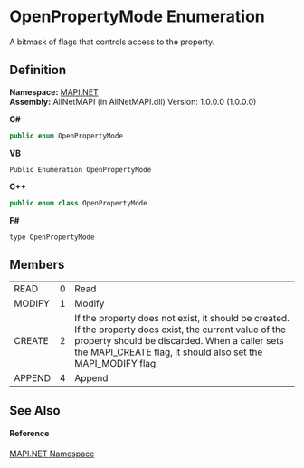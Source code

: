 # OpenPropertyMode Enumeration


A bitmask of flags that controls access to the property.



## Definition
**Namespace:** <a href="5bef4637-66f8-16d4-e5f4-4d0da57a1538.md">MAPI.NET</a>  
**Assembly:** AllNetMAPI (in AllNetMAPI.dll) Version: 1.0.0.0 (1.0.0.0)

**C#**
``` C#
public enum OpenPropertyMode
```
**VB**
``` VB
Public Enumeration OpenPropertyMode
```
**C++**
``` C++
public enum class OpenPropertyMode
```
**F#**
``` F#
type OpenPropertyMode
```



## Members
<table>
<tr>
<td>READ</td>
<td>0</td>
<td>Read</td></tr>
<tr>
<td>MODIFY</td>
<td>1</td>
<td>Modify</td></tr>
<tr>
<td>CREATE</td>
<td>2</td>
<td>If the property does not exist, it should be created. If the property does exist, the current value of the property should be discarded. When a caller sets the MAPI_CREATE flag, it should also set the MAPI_MODIFY flag.</td></tr>
<tr>
<td>APPEND</td>
<td>4</td>
<td>Append</td></tr>
</table>

## See Also


#### Reference
<a href="5bef4637-66f8-16d4-e5f4-4d0da57a1538.md">MAPI.NET Namespace</a>  
